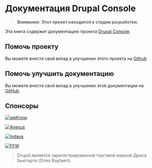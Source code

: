 # Документация Drupal Console

> **Внимание: Этот проект находится в стадии разработки.**

Эта книга содержит документацию проекта [Drupal Console](http://drupalconsole.com/).

## Помочь проекту

Вы можете внести свой вклад в улучшение этого проекта на [Github](https://github.com/hechoendrupal/DrupalConsole)

## Помочь улучшить документацию

Вы можете внести свой вклад в улучшение этой документации на [GitHub](https://github.com/hechoendrupal/drupal-console-book).

## Спонсоры
[![weKnow](https://www.drupal.org/files/weKnow-logo.png)](https://weknowinc.com)

[![Anexus](https://www.drupal.org/files/anexus-logo.png)](http://www.anexusit.com/)

[![Indava](https://www.drupal.org/files/indava-logo.png)](http://www.indava.com/)

[![FFW](https://www.drupal.org/files/ffw-logo.png)](https://ffwagency.com)

> Drupal является зарегистрированной торговой маркой Дриса Бьютарта (Dries Buytaert).

